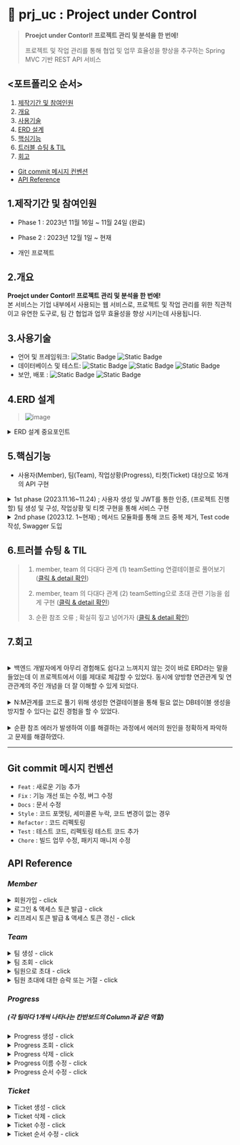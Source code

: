 # :pushpin: prj_uc : Project under Control
> **Proejct under Contorl! 프로젝트 관리 및 분석을 한 번에!**  
> 
> 프로젝트 및 작업 관리를 통해 협업 및 업무 효율성을 향상을 추구하는 Spring MVC 기반 REST API 서비스

## <포트폴리오 순서>
1. [제작기간 및 참여인원](#1제작기간-및-참여인원) 
2. [개요](#2개요)  
3. [사용기술](#3사용기술)  
4. [ERD 설계](#4erd-설계)
5. [핵심기능](#5핵심기능)
6. [트러블 슈팅 & TIL](#6트러블-슈팅--til)
7. [회고](#7회고)
  
- [Git commit 메시지 컨벤션](#Git-commit-메시지-컨벤션)
- [API Reference](#api-reference)
  
## 1.제작기간 및 참여인원
- Phase 1 : 2023년 11월 16일 ~ 11월 24일 (완료)
- Phase 2 : 2023년 12월  1일 ~ 현재
  
- 개인 프로젝트
  
## 2.개요
**Proejct under Contorl! 프로젝트 관리 및 분석을 한 번에!**  
본 서비스는 기업 내부에서 사용되는 웹 서비스로, 프로젝트 및 작업 관리를 위한 직관적이고 유연한 도구로, 팀 간 협업과 업무 효율성을 향상 시키는데 사용됩니다. <br/>
  
## 3.사용기술
- 언어 및 프레임워크: ![Static Badge](https://img.shields.io/badge/Java-17-F58232) ![Static Badge](https://img.shields.io/badge/Spring_boot-3.1.1-6CB52C)<br/>
- 데이터베이스 및 테스트: ![Static Badge](https://img.shields.io/badge/h2-2.1.214-1021FF) ![Static Badge](https://img.shields.io/badge/Spring_Data_JPA-3.1.1-80E96E) ![Static Badge](https://img.shields.io/badge/JUnit-5.9.3-3F9B61)<br/>
- 보안, 배포 : ![Static Badge](https://img.shields.io/badge/Spring_Security-6.1.1-80E96E) ![Static Badge](https://img.shields.io/badge/Gradle-8.1.1-02303A) <br/>
  
## 4.ERD 설계
> ![image](https://github.com/upqnu/prj_uc/assets/101033614/fdcfc301-b0a5-44c2-bd16-2b684f2e277f)
  
<details>
<summary>ERD 설계 중요포인트 </summary>

- Member, Team의 관계는 다수 Member가 다수 Team의 구성원이 될 수 있는 N : M이므로 → <u>TeamSetting 엔티티(중간테이블)</u>를 생성하여 Member, Team과의 연관관계를 N:1, M:1 로 설정  
  
- TeamSetting 엔티티는 enum 타입의 InviteStatus를 설정하여 팀과 관련된 사용자의 권한을 4가지로 설정하는 역할을 수행  
   - INVITING ; 팀을 생성한 사용자에게만 주어짐 (팀장 권한)  
   - RECEIVED ; 팀장이 보낸 팀으로의 초대를 받은 사용자  
   - ACCEPTED ; 초대를 수락하여 팀원이 된 사용자  
   - REFUSED ; 초대를 거절한 사용자  
  
 - 하나의 팀이 하나의 칸반보드를 가질 수 있음.  
   - 따라서 칸반보드는 Team 엔티티의 필드로만 설정 (사실상, 칸반보드 = 팀)  
  
 - 팀을 만드는 사용자가 해당 팀의 팀장이 됨.  
   - 팀장만이 팀에 속하는 진행상황(Progress, 칸반보드에서 column)을 생성할 수 있다  
  
</details>
  
## 5.핵심기능

- 사용자(Member), 팀(Team), 작업상황(Progress), 티켓(Ticket) 대상으로 16개의 API 구현
  
<details>
<summary>1st phase (2023.11.16~11.24) ; 사용자 생성 및 JWT를 통한 인증, (프로젝트 진행할) 팀 생성 및 구성, 작업상황 및 티켓 구현을 통해  서비스 구현</summary>

1. 사용자 회원가입 및 <u>**JWT**를 통한 사용자 인증</u> 구현
    - 사용자 로그인과 동시에 액세스 토큰 발급 후, API 요청 헤더에 담아 사용자 인증
    - 액세스 토큰 유효시간(30분) 만료 시, 토큰 타입을 “refresh”로 입력하여 유효기간이 1주일로 연장된 새로운 액세스 토큰 발급
  
  
2. 팀 생성, 팀원 초대를 통한 팀 구성
    - <u>**팀 생성**</u> ; Team 및 TeamSetting 엔티티를 통해 팀의 정보를 구성
        - Member, Team의 관계는 다수 Member가 다수 Team의 구성원이 될 수 있는 N : M이므로  → TeamSetting 엔티티를 생성하여 Member, Team과의 연관관계를 N : 1, M : 1 로 설정
            - 관계형 데이터베이스에서 Member, Team 테이블은 연결할 TeamSetting 테이블을 엔티티로 생성한다.
        - TeamSetting 엔티티는 enum 타입의 InviteStatus를 설정하여 팀과 관련된 사용자의 권한을 4가지로 설정하는 역할을 수행
            - INVITING ; 팀을 생성한 사용자에게만 주어짐 (팀장 권한)
            - RECEIVED ; 팀장이 보낸 팀으로의 초대를 받은 사용자
            - ACCEPTED ; 초대를 수락하여 팀원이 된 사용자
            - REFUSED ; 초대를 거절한 사용자
        - 팀 생성 과정 중 팀명 등의 기본 정보는 Team 타입으로 저장되지만, 해당 팀의 구성원 정보는 TeamSetting 타입으로 저장됨.  
    - <u>**팀원으로 초대 및 수락/거절**</u> ; TeamSetting의 InviteStatus 필드(enum타입) 값에 따라 팀원을 초대, 초대장 수신, 초대를 수락, 초대를 거절한 팀원의 상태를 구분. 따라서 초대와 관련된 DB테이블을 별도로 만들 필요가 없음.
        - 팀장만이 다른 사용자를 팀원으로 초대할 수 있음
            - TeamSetting에서 InviteStatus.INVITING인 사용자만 초대가 가능하도록 구현
        - 특정 사용자가 특정 팀으로의 초대에 대해 수락 또는 거절
            - TeamSetting에서 InviteStatus.RECEIVED인 사용자만 초대에 대해 수락 또는 거절을 할 수 있음
            - InviteStatus는 수락 시 ACCEPTED, 거절 시 REFUSED로 변경됨
        - (본 프로젝트는 REST API 구현하므로, InviteStatus에 따라 초대와 관련된 액션을 구현하는 것은 프런트엔드에서 처리 가능)
  
  
3. 진행상황(Progress) / 티켓 (Ticket) ; 생성, 조회, 수정, 삭제
    - 팀 내부에 생성할 수 있는 진행상황(Progress)는 칸반보드에서 column과 같은 역할
    - 진행상황 내부에 생성할 수 있는 티켓(Ticket)은 칸반보드에서의 개별작업과 같은 역할
    - 진행상황/티켓 생성과 동시에 순서가 정해지며, 순서는 변경이 가능
  
  
4. 서버 구동과 동시에 dummy data 생성
    - ApplicationRunner 인터페이스를 구현한 DummyDataLoader 클래스, dummy로 생성되어야 할 객체의 정보들을 입력한 DummyDataService 클래스를 통해 Member, Team, TeamSetting, Progress, Ticket의 dummy data가 각각 20, 4, 15, 2, 5개가 서버 구동과 동시에 생성됨
</details>

<details>
<summary>2nd phase (2023.12. 1~현재) ; 메서드 모듈화를 통해 코드 중복 제거, Test code 작성, Swagger 도입</summary>
  
1. 메서드 모듈화를 통해 코드 중복 제거  
    - 1st phase에서 진행상황(Progress), 티켓(Ticket)의 Service 클래스에 작성된 메서드들은 내부에는 많은 중복이 존재. 이를 별도의 메서드로 작성하여 중복 제거.  
        - 중복되는 로직 : (1) 팀, 진행상황, 티켓의 존재 여부 (2) 로그인한 사용자의 팀내에서의 역할  
        - 중복 로직을 별도의 메서드로 작성하여 제거  
    - 개선 결과 : 총 9개의 비즈니스 로직 담당 메서드 별 최소 5라인, 최대 13라인의 코드 감소 및 가독성 개선  
</details>
  
## 6.트러블 슈팅 & TIL
> 
> 1. member, team 의 다대다 관계 (1) teamSetting 연결테이블로 풀어보기 (<a href="https://github.com/upqnu/prj_uc/wiki/member,%20team%20%EC%9D%98%20%EB%8B%A4%EB%8C%80%EB%8B%A4%20%EA%B4%80%EA%B3%84%20(1)%20teamSetting%20%EC%97%B0%EA%B2%B0%ED%85%8C%EC%9D%B4%EB%B8%94%EB%A1%9C%20%ED%92%80%EC%96%B4%EB%B3%B4%EA%B8%B0">클릭 & detail 확인</a>)
> 
> 2. member, team 의 다대다 관계 (2) teamSetting으로 초대 관련 기능을 쉽게 구현 (<a href="https://github.com/upqnu/prj_uc/wiki/member,%20team%20%EC%9D%98%20%EB%8B%A4%EB%8C%80%EB%8B%A4%20%EA%B4%80%EA%B3%84%20(2)%20teamSetting%EC%9C%BC%EB%A1%9C%20%EC%B4%88%EB%8C%80%20%EA%B4%80%EB%A0%A8%20%EA%B8%B0%EB%8A%A5%EC%9D%84%20%EC%89%BD%EA%B2%8C%20%EA%B5%AC%ED%98%84">클릭 & detail 확인</a>)
> 
> 3. 순환 참조 오류 ; 확실히 짚고 넘어가자 (<a href="https://github.com/upqnu/prj_uc/wiki/%EC%88%9C%ED%99%98%20%EC%B0%B8%EC%A1%B0%20%EC%98%A4%EB%A5%98%20;%20%ED%99%95%EC%8B%A4%ED%9E%88%20%EC%A7%9A%EA%B3%A0%20%EB%84%98%EC%96%B4%EA%B0%80%EC%9E%90%20(@JsonManagedReference,%20@JsonBackReference)">클릭 & detail 확인</a>)
>
  
## 7.회고
  <br>
<details>
<summary>백엔드 개발자에게 아무리 경험해도 쉽다고 느껴지지 않는 것이 바로 ERD라는 말을 들었는데 이 프로젝트에서 이를 제대로 체감할 수 있었다. 동시에 양방향 연관관계 및 연관관계의 주인 개념을 더 잘 이해할 수 있게 되었다.</summary>

- 프로젝트에서는 다수의 멤버가 다수의 팀에서 팀원이 될 수 있다. Member와 Team은 N : M 이므로 중간에 연결테이블을 만들어야 했는데 어떤 성격을 가진 연결테이블인지 정의하기가 어려웠다.
- TeamSetting이라는 중간테이블을 만들었다. Member, Team과 각각 양방향 참조하는 관계인데 여기에서 연관관계의 주인을 착각하여 mappedBy라는 속성을 잘못 설정하게 되었다. 곧 이를 감지하고 코드를 수정했지만, 양방향 연관관계에 대해서 학습이 필요하다는 생각이 들었다.
- 구글링을 통해 다음과 같이 명확히 이해할 수 있었다.
    - 연관관계의 주인은 테이블에 외래 키가 있는 곳으로 N:1에서 N쪽이라고 보면 된다.
    - 주인이 아니라면 `mappedBy 속성`을 사용해서 속성의 값으로 연관관계의 주인을 지정한다.
    - mappedBy의 뜻을 “나는 내 연관관계의 주인의 [~~~] 필드에 해당해!”로 해석한다면 이해가 어렵지 않다.
    - mappedBy 속성에 들어올 이름은, **연관관계 주인의 해당 속성의 필드명과 일치**해야 한다!
  
- (위 트러블 슈팅 1번 참고)
</details>
  <br>
<details>
<summary>N:M관계를 코드로 풀기 위해 생성한 연결테이블을 통해 필요 없는 DB테이블 생성을 방지할 수 있다는 값진 경험을 할 수 있었다.</summary>

- N:M 관계를 코드로 구현하기 위해 생성한 연결테이블인 TeamSetting이 연결 용도 외에 다른 역할을 하게 만들고 싶었다. 동시에 팀을 생성한 사용자가 다른 사용자를 팀원으로 초대하고, 초대받은 사용자는 이를 수락 또는 거절하는 기능을 구현하는 방향을 잡지 못하고 있었다.
- “TeamSetting”을 초대와 연관지어 사용해야겠다는 생각은 쉽게 떠올랐으나 코드 작성방향이 떠오르지 않아 1일 정도를 온전히 구글링 및 활용방안 구상에 사용했다.
- 초대는 발송 및 수신확인할 때만 사용되는 성질이 있기에, 초대(invitation) 테이블을 생성하는 것은 DB를 낭비하는 것으로 느꼈다. 대신 초대와 관련된 행위가 사용자의 어떤 ‘상태(status)’와 연관된다면 초대 테이블을 생성하지 않고도 구현이 가능하다는 판단을 하게 되었다.
- 몇 시간을 더 투자한 끝에 TeamSetting의 필드에 enum 타입의 InviteStatus를 4가지로 구분하는 것으로 코드를 작성할 수 있었다.
    - INVITING ; 팀을 생성한 사용자만 초대를 할 수 있다
    - RECEIVED ; 초대를 수신만 한 상태는 아직 팀원이 아니다
    - ACCEPTED ; 초대를 수락하면 팀원이 된다
    - REFUSED ; 초대를 거절하면 팀원이 아니다
- 특정 사용자가 특정 팀에서 어떤 역할을 하는지는 반드시 저장되어야 하는 정보이다. TeamSetting 클래스는 이를 저장하면서 초대와 관련된 상태를 지정하는 역할을 한다.
    ```json
    {
    	teamSettingId : 2,
    	teamId : 3,
    	memberId : 7,
    	InviteStatus : RECEIVED
    }
    
    /* 
    위 코드의 해석) “memberId 7번 사용자는 teamId 3번 팀에 대해서 ; 
    팀원으로 초대를 받았으나 아직 승낙이나 거절을 하지 않았다. 따라서 현재 아직 팀원이 아니다.”
    */
    ```
  
- 위와 같은 정보는 Member 테이블에도 저장할 수 있지만, Member 테이블에는 사용자의 기본적인 정보만 저장하고 - 자신과 관련된 팀들에 대한 정보는 TeamSetting 테이블에 저장하는 것이 더 효율적이라는 판단을 하게 되었다.
    - 이 프로젝트에서 Team은 하나의 프로젝트와 동일한 개념이며 / 프로젝트 운영을 위해 각 작업(Ticket)이 어떤 진행상황(Progress, 칸반보드에서 상태column 역할)에 속해있는지 설정하는 기능의 권한을 TeamSetting 을 통해 구현하려고 하였다.
    - 예를 들어, teamId 1번 팀의 작업 내용의 추가와 변경은 TeamSetting 테이블에서 [ teamId = 1 ]과 [ InviteStatus = INVITING 또는 ACCEPTED ]를 동시에 만족하는 경우에만 가능하게 할 수 있다.
- 위와 같이 구현하게 되면 단지 초대장의 내용, 초대에 대한 승락 또는 거절 여부만 저장하게 될 가능성이 높은 초대 테이블을 생성하지 않을 수 있다고 최종 결론짓게 되었다.
  
- (위 트러블 슈팅 2번 참고)
</details>
  <br>
<details>
<summary>순환 참조 에러가 발생하여 이를 해결하는 과정에서 에러의 원인을 정확하게 파악하고 문제를 해결하였다.</summary>

- 순환 참조 에러는 N:M 양방향 연관관계를 맺고 있는 Member, Team 엔티티와 이들 사이의 연결테이블인 TeamSetting 엔티티의 관계에서 발생할 수 있다.
- 각각의 객체를 조회할 때 연관된 두 엔티티 간의 무한 ‘직렬화’가 발행하여 무한 참조로 인한 Stack overflow가 발생하는 것이다.
- 따라서 부모인 Member, Team 내의 teamSettingList 필드에 @JsonManagedReference를 선언. 그러면 이 애너테이션이 지정된 Member, Team 엔티티는 JSON으로 직렬화될 때 참조된 TeamSetting엔티티까지 포함하여 직렬화.
- 또한 자식은 TeamSetting 내의 Member member, Team team 필드에 @JsonBackReference를 선언. 이 애너테이션이 지정된 TeamSetting 엔티티는 JSON으로 직렬화되지 않는다.
  
- (위 트러블 슈팅 3번 참고)
</details>
    
---
  
## Git commit 메시지 컨벤션
- `Feat` : 새로운 기능 추가
- `Fix` : 기능 개선 또는 수정, 버그 수정
- `Docs` : 문서 수정
- `Style` : 코드 포맷팅, 세미콜론 누락, 코드 변경이 없는 경우
- `Refactor` : 코드 리펙토링
- `Test` : 테스트 코드, 리펙토링 테스트 코드 추가
- `Chore` : 빌드 업무 수정, 패키지 매니저 수정
  
## API Reference
### _Member_
<details>
<summary>회원가입 - click</summary>

#### Request
```javascript
  POST /api/members/sign-up
```
```http
Content-Type: application/json

{
    "name": "tester1",
    "password": "asdf1234",
    "email": "tester1@email.com",
    "authority": "ROLE_MEMBER"
}
```
#### Response
```http
HTTP/1.1 201
Content-Type: application/json

{
    "memberInfo": null,
    "status": 201,
    "message": "성공적으로 회원가입 되셨습니다."
}
```
</details>
<details>
<summary>로그인 & 액세스 토큰 발급 - click</summary>

#### Request
```javascript
  POST /api/members/sign-in
```
```http
Content-Type: application/json

{
    "name": "tester1",
    "password": "asdf1234"
}
```

#### Response
```http
    HTTP/1.1 200
    Content-Type: application/json

{
    "accessToken": "eyJhbGciOiJIUzI1NiJ9.eyJzdWIiOiJ0ZXN0ZXIxIiwiZXhwIjoxNzAwMzI5NTI4LCJpYXQiOjE3MDAzMjc3MjgsImF1dGhvcml0aWVzIjoiUk9MRV9NRU1CRVIiLCJuYW1lIjoidGVzdGVyMSJ9.gBERUQJ9zGkJcWdxehqw9MXCY7hRTR98CeXJZpsgvRU"
}
```
</details>
<details>
<summary>리프레시 토큰 발급 & 액세스 토큰 갱신 - click </summary>

#### Request
```javascript
  POST /api/members/refresh
```
```http
Content-Type: application/json

{
    "refreshToken": "eyJhbGciOiJIUzI1NiJ9.eyJzdWIiOiJ0ZXN0ZXIxIiwiZXhwIjoxNzAwMzExNzM4LCJpYXQiOjE3MDAzMDk5MzgsIm5hbWUiOiJ0ZXN0ZXIxIiwiYXV0aG9yaXRpZXMiOiJST0xFX01FTUJFUiJ9.XRxWNeFYMBq9_CDO2qVm_zRpC4-Uem2ytpSBt0GJVsM"
}
```

#### Response
```http
    HTTP/1.1 200
    Content-Type: application/json

{
    "accessToken": "eyJhbGciOiJIUzI1NiJ9.eyJzdWIiOiJ0ZXN0ZXIxIiwiZXhwIjoxNzAwMzExNzk1LCJpYXQiOjE3MDAzMDk5OTUsIm5hbWUiOiJ0ZXN0ZXIxIiwiYXV0aG9yaXRpZXMiOiJST0xFX01FTUJFUiJ9.olSJWEcCp0OQp8PAQmfoKFIYJeLIwfWv0Ox8F4LEis8"
}
```
</details>

### _Team_
<details>
<summary>팀 생성 - click </summary>

#### Request
```javascript
  POST /api/teams/create
```
```http
Content-Type: application/json

{
    "name": "first_team",
    "kanban": "first_kanban"
}
```

#### Response
```http
    HTTP/1.1 201
    Content-Type: application/json

{
    "status": 201,
    "message": "팀 first_team이 성공적으로 생성되었습니다."
}
```
</details>
<details>
<summary>팀 조회 - click </summary>

#### Request
```javascript
  GET /api/teams/{teamId}
```

| Path | Type   | Description             |
|:-----|:-------|:------------------------|
| `id` | `Long` | **Required**. Team's ID |

#### Response
```http
    HTTP/1.1 200
    Content-Type: application/json

{
    "createdAt": "2023-11-23T16:59:31.259798",
    "updatedAt": "2023-11-23T16:59:31.259798",
    "id": 1,
    "inviteStatus": "INVITING"
}
```
</details>
<details>
<summary>팀원으로 초대 - click </summary>

#### Request
```javascript
  POST /api/teams/{teamId}/invite
```

| Path | Type   | Description             |
|:-----|:-------|:------------------------|
| `id` | `Long` | **Required**. Team's ID |

Query Parameter

| Key               | Value type  | Value Description           |
|:------------------|:------------|:----------------------------|
| invitedMemberName | `String`    | **Required**. Member's name |


#### Response
```http
    HTTP/1.1 200
    Content-Type: text/plain;charset=UTF-8

    "member13님을 성공적으로 초대하였습니다."

```
</details>
<details>
<summary>팀원 초대에 대한 승락 또는 거절 - click </summary>

#### Request
```javascript
  POST /api/teams/{teamId}/invitation/{inviteeId}
```

| Path | Type   | Description             |
|:-----|:-------|:------------------------|
| `id` | `Long` | **Required**. Team's ID |

| Path | Type   | Description                       |
|:-----|:-------|:----------------------------------|
| `id` | `Long` | **Required**. Invited Member's ID |

Query Parameter

| Key    | Value type | Value Description           |
|:-------|:-----------|:----------------------------|
| accept | `boolean`  | **Required**. true or false |


#### Response
```http
    HTTP/1.1 200
    Content-Type: text/plain;charset=UTF-8

    "팀원 초대를 수락하셨습니다." or "팀원 초대를 거절하셨습니다."

```
</details>

### _Progress_
##### (각 팀마다 1개씩 나타나는 칸반보드의 Column과 같은 역할)

<details>
<summary>Progress 생성 - click </summary>

#### Request
```javascript
  POST /api/teams/{teamId}/progresses/create
```

| Path | Type   | Description             |
|:-----|:-------|:------------------------|
| `id` | `Long` | **Required**. Team's ID |

```http
Content-Type: application/json

{
    "name": "ToDo"
}
```

#### Response
```http
    HTTP/1.1 201
    Content-Type: application/json

{
    "status": 201,
    "message": "<ToDo2> 진행상황이 생성되었습니다."
}
```
</details>
<details>
<summary>Progress 조회 - click </summary>

#### Request
```javascript
  GET /api/teams/{teamId}/progresses/{progressId}
```

| Path | Type   | Description             |
|:-----|:-------|:------------------------|
| `id` | `Long` | **Required**. Team's ID |


| Path | Type   | Description                |
|:-----|:-------|:---------------------------|
| `id` | `Long` | **Required**. Progress' ID |

#### Response
```http
    HTTP/1.1 200
    Content-Type: application/json

{
    "createdAt": "2023-11-23T17:00:42.005935",
    "updatedAt": "2023-11-23T17:00:42.005935",
    "id": 1,
    "name": "QA",
    "numbering": 1,
    "team": {
        "createdAt": "2023-11-23T16:59:31.281974",
        "updatedAt": "2023-11-23T16:59:31.281974",
        "id": 1,
        "name": "team1",
        "kanban": "kanban1",
        "teamSettingList": [
            {
                "createdAt": "2023-11-23T16:59:31.259798",
                "updatedAt": "2023-11-23T16:59:31.259798",
                "id": 1,
                "inviteStatus": "INVITING"
            },
            {
                "createdAt": "2023-11-23T16:59:31.287628",
                "updatedAt": "2023-11-23T16:59:31.287628",
                "id": 5,
                "inviteStatus": "ACCEPTED"
            },
            {
                "createdAt": "2023-11-23T16:59:31.288001",
                "updatedAt": "2023-11-23T16:59:31.288001",
                "id": 6,
                "inviteStatus": "ACCEPTED"
            },
            {
                "createdAt": "2023-11-23T16:59:31.288853",
                "updatedAt": "2023-11-23T16:59:31.288853",
                "id": 7,
                "inviteStatus": "RECEIVED"
            },
            {
                "createdAt": "2023-11-23T16:59:31.289587",
                "updatedAt": "2023-11-23T16:59:31.289587",
                "id": 8,
                "inviteStatus": "REFUSED"
            }
        ]
    },
    "ticketList": [
        {
            "createdAt": "2023-11-23T17:01:51.900568",
            "updatedAt": "2023-11-23T17:01:51.900568",
            "id": 1,
            "title": "eee",
            "numbering": 1,
            "tag": "frontend",
            "personHour": 2.0,
            "dueDate": "2023-11-25T15:30:00",
            "memberId": 1
        }
    ]
}
```
</details>
<details>
<summary>Progress 삭제 - click </summary>

#### Request
```javascript
  DELETE /api/teams/{teamId}/progresses/{progressId}
```

| Path | Type   | Description             |
|:-----|:-------|:------------------------|
| `id` | `Long` | **Required**. Team's ID |

| Path | Type   | Description                |
|:-----|:-------|:---------------------------|
| `id` | `Long` | **Required**. Progress' ID |

#### Response
```http
    HTTP/1.1 200
    Content-Type: application/json

{
    "message": "진행상황 삭제가 완료되었습니다."
}
```
</details>
<details>
<summary>Progress 이름 수정 - click </summary>

#### Request
```javascript
  PUT /api/teams/{teamId}/progresses/{progressId}
```

| Path | Type   | Description             |
|:-----|:-------|:------------------------|
| `id` | `Long` | **Required**. Team's ID |

| Path | Type   | Description                |
|:-----|:-------|:---------------------------|
| `id` | `Long` | **Required**. Progress' ID |

```http
Content-Type: application/json

{
    "name": "Done"
}
```

#### Response
```http
    HTTP/1.1 200
    Content-Type: application/json

{
    "createdAt": "2023-11-22T16:51:05.203452",
    "updatedAt": "2023-11-22T16:51:46.012338",
    "id": 1,
    "name": "Done",
    "numbering": 1,
    "team": {
        "createdAt": "2023-11-22T16:50:14.573725",
        "updatedAt": "2023-11-22T16:50:14.573725",
        "id": 1,
        "name": "team1",
        "kanban": "kanban1",
        "teamSettingList": [
            {
                "createdAt": "2023-11-22T16:50:14.548695",
                "updatedAt": "2023-11-22T16:50:14.548695",
                "id": 1,
                "inviteStatus": "INVITING"
            },
            {
                "createdAt": "2023-11-22T16:50:14.578702",
                "updatedAt": "2023-11-22T16:50:14.578702",
                "id": 5,
                "inviteStatus": "ACCEPTED"
            },
            {
                "createdAt": "2023-11-22T16:50:14.579095",
                "updatedAt": "2023-11-22T16:50:14.579095",
                "id": 6,
                "inviteStatus": "ACCEPTED"
            },
            {
                "createdAt": "2023-11-22T16:50:14.579905",
                "updatedAt": "2023-11-22T16:50:14.579905",
                "id": 7,
                "inviteStatus": "RECEIVED"
            },
            {
                "createdAt": "2023-11-22T16:50:14.580602",
                "updatedAt": "2023-11-22T16:50:14.580602",
                "id": 8,
                "inviteStatus": "REFUSED"
            }
        ]
    },
    "ticketList": []
}
```
</details>
<details>
<summary>Progress 순서 수정 - click </summary>

#### Request
```javascript
  PATCH /api/teams/{teamId}/progresses/{progressId}
```

| Path | Type   | Description             |
|:-----|:-------|:------------------------|
| `id` | `Long` | **Required**. Team's ID |

| Path | Type   | Description                |
|:-----|:-------|:---------------------------|
| `id` | `Long` | **Required**. Progress' ID |

```http
Content-Type: application/json

{
    "numbering": "3"
}
```

#### Response
```http
    HTTP/1.1 200
    Content-Type: application/json

{
    "createdAt": "2023-11-22T20:12:10.813278",
    "updatedAt": "2023-11-22T20:14:44.100813",
    "id": 1,
    "name": "A",
    "numbering": 3,
    "team": {
        "createdAt": "2023-11-22T20:11:17.494867",
        "updatedAt": "2023-11-22T20:11:17.494867",
        "id": 1,
        "name": "team1",
        "kanban": "kanban1",
        "teamSettingList": [
            {
                "createdAt": "2023-11-22T20:11:17.470488",
                "updatedAt": "2023-11-22T20:11:17.470488",
                "id": 1,
                "inviteStatus": "INVITING"
            },
            {
                "createdAt": "2023-11-22T20:11:17.499473",
                "updatedAt": "2023-11-22T20:11:17.499473",
                "id": 5,
                "inviteStatus": "ACCEPTED"
            },
            {
                "createdAt": "2023-11-22T20:11:17.499835",
                "updatedAt": "2023-11-22T20:11:17.499835",
                "id": 6,
                "inviteStatus": "ACCEPTED"
            },
            {
                "createdAt": "2023-11-22T20:11:17.500566",
                "updatedAt": "2023-11-22T20:11:17.500566",
                "id": 7,
                "inviteStatus": "RECEIVED"
            },
            {
                "createdAt": "2023-11-22T20:11:17.501191",
                "updatedAt": "2023-11-22T20:11:17.501191",
                "id": 8,
                "inviteStatus": "REFUSED"
            }
        ]
    },
    "ticketList": []
}
```
</details>

### _Ticket_
<details>
<summary>Ticket 생성 - click </summary>

#### Request
```javascript
  POST /api/teams/{teamId}/progresses/{progressId}/tickets/create
```

| Path | Type   | Description             |
|:-----|:-------|:------------------------|
| `id` | `Long` | **Required**. Team's ID |

| Path | Type   | Description                |
|:-----|:-------|:---------------------------|
| `id` | `Long` | **Required**. Progress' ID |

| Path | Type   | Description               |
|:-----|:-------|:--------------------------|
| `id` | `Long` | **Required**. Ticket's ID |

```http
Content-Type: application/json

{
    "title": "VoC",
    "tag": "PM",
    "personHour": 2,
    "dueDate": "2023-11-23T17:30:00"
}
```

#### Response
```http
    HTTP/1.1 201
    Content-Type: application/json

{
    "status": 201,
    "message": "<VoC> 티켓이 생성되었습니다."
}
```
</details>
<details>
<summary>Ticket 삭제 - click </summary>

#### Request
```javascript
  DELETE /api/teams/{teamId}/progresses/{progressId}/tickets/{ticketId}
```

| Path | Type   | Description             |
|:-----|:-------|:------------------------|
| `id` | `Long` | **Required**. Team's ID |

| Path | Type   | Description                |
|:-----|:-------|:---------------------------|
| `id` | `Long` | **Required**. Progress' ID |

| Path | Type   | Description               |
|:-----|:-------|:--------------------------|
| `id` | `Long` | **Required**. Ticket's ID |

#### Response
```http
    HTTP/1.1 200
    Content-Type: application/json

{
    "message": "티켓 삭제가 완료되었습니다."
}
```
</details>
<details>
<summary>Ticket 수정 - click </summary>

#### Request
```javascript
  PUT /api/teams/{teamId}/progresses/{progressId}/tickets/{ticketId}
```

| Path | Type   | Description             |
|:-----|:-------|:------------------------|
| `id` | `Long` | **Required**. Team's ID |

| Path | Type   | Description                |
|:-----|:-------|:---------------------------|
| `id` | `Long` | **Required**. Progress' ID |

| Path | Type   | Description               |
|:-----|:-------|:--------------------------|
| `id` | `Long` | **Required**. Ticket's ID |

```http
Content-Type: application/json

{
    "title": "fff",
    "tag": "frontend",
    "personHour": 5,
    "dueDate": "2023-11-25T15:30:00",
    "memberId": 6
}
```

#### Response
```http
    HTTP/1.1 200
    Content-Type: application/json

{
    "createdAt": "2023-11-23T18:52:23.713056",
    "updatedAt": "2023-11-23T18:53:42.684485",
    "id": 1,
    "title": "fff",
    "numbering": 1,
    "tag": "frontend",
    "personHour": 5.0,
    "dueDate": "2023-11-25T15:30:00",
    "memberId": 6
}
```
</details>
<details>
<summary>Ticket 순서 수정 - click </summary>

#### Request
```javascript
  PATCH /api/teams/{teamId}/progresses/{progressId}/tickets/{ticketId}
```

| Path | Type   | Description             |
|:-----|:-------|:------------------------|
| `id` | `Long` | **Required**. Team's ID |

| Path | Type   | Description                |
|:-----|:-------|:---------------------------|
| `id` | `Long` | **Required**. Progress' ID |

| Path | Type   | Description               |
|:-----|:-------|:--------------------------|
| `id` | `Long` | **Required**. Ticket's ID |

```http
Content-Type: application/json

{
    "progressNum": 2,
    "ticketNum": 2
}
```

#### Response
```http
    HTTP/1.1 200
    Content-Type: application/json

{
    "createdAt": "2023-11-24T16:33:48.575983",
    "updatedAt": "2023-11-24T16:33:48.575983",
    "id": 2,
    "title": "ticket_b",
    "numbering": 2,
    "tag": "b",
    "personHour": 1.0,
    "dueDate": "2023-11-30T10:30:00",
    "memberId": 1
}
```
</details>
  


